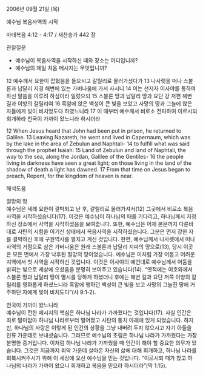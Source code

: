 2006년 09월 21일 (목)

예수님 복음사역의 시작



마태복음 4:12 - 4:17 / 새찬송가 442 장


관찰질문
- 예수님이 복음사역을 시작하신 때와 장소는 어디입니까? 
- 예수님의 제일 처음 메시지는 무엇입니까? 

12 예수께서 요한이 잡혔음을 들으시고 갈릴리로 물러가셨다가 13 나사렛을 떠나 스불론과 납달리 지경 해변에 있는 가버나움에 가서 사시니 14 이는 선지자 이사야를 통하여 하신 말씀을 이루려 하심이라 일렀으되 15 스불론 땅과 납달리 땅과 요단 강 저편 해변 길과 이방의 갈릴리여 16 흑암에 앉은 백성이 큰 빛을 보았고 사망의 땅과 그늘에 앉은 자들에게 빛이 비치었도다 하였느니라 17 이 때부터 예수께서 비로소 전파하여 이르시되 회개하라 천국이 가까이 왔느니라 하시더라

12  When Jesus heard that John had been put in prison, he returned to Galilee. 13  Leaving Nazareth, he went and lived in Capernaum, which was by the lake in the area of Zebulun and Naphtali- 14  to fulfill what was said through the prophet Isaiah: 15  Land of Zebulun and land of Naphtali, the way to the sea, along the Jordan, Galilee of the Gentiles- 16  the people living in darkness have seen a great light; on those living in the land of the shadow of death a light has dawned. 17  From that time on Jesus began to preach, Repent, for the kingdom of heaven is near.

해석도움





절망의 땅  
예수님은 세례 요한이 결박되고 난 후, 갈릴리로 물러가셔서(12) 그곳에서 비로소 복음사역을 시작하셨습니다(17). 이것은 예수님이 하나님의 때를 기다리고, 하나님께서 지정하신 장소에서 사역을 시작하셨음을 보여줍니다. 또한, 예수님은 어제 본문까지 다룬바 대로 사탄의 시험을 이기신 상태에서 복음사역을 시작하셨습니다. 그분은 먼저 강한 자를 결박하신 후에 구원역사를 펼치고 계신 것입니다. 한편, 예수님께서 나사렛에서 떠나 사역의 거점으로 삼은 가버나움은 원래 스불론과 납달리 지파의 땅으로(13), 당시 이곳은 모든 면에서 가장 낙후된 절망의 땅이었습니다. 예수님은 이처럼 가장 어둡고 어려운 지역에서 첫 사역을 시작하신 것입니다. 이것은 이사야의 예언대로 예수님께서 어둠을 밝히는 빛으로 세상에 오셨음을 분명히 보여주고 있습니다(14). “옛적에는 여호와께서 스불론 땅과 납달리 땅이 멸시를 당하게 하셨더니 후에는 해변 길과 요단 저쪽 이방의 갈릴리를 영화롭게 하셨느니라 흑암에 행하던 백성이 큰 빛을 보고 사망의 그늘진 땅에 거주하던 자에게 빛이 비치도다”(사 9:1-2). 

천국이 가까이 왔느니라  
예수님이 전한 메시지의 핵심은 하나님 나라가 가까웠다는 것입니다(17). 사실 인간은 죄로 말미암아 하나님 나라로부터 멀어졌고 사탄의 통치 아래에 있게 되었습니다. 하지만, 하나님의 사랑은 이렇게 된 인간의 상황을 그냥 내버려 두지 않으시고 자기 아들을 인류 가운데로 보내셨습니다. 그러므로 예수님의 초림은 하나님 나라가 가까웠다는 가장 분명한 증거입니다. 이처럼 하나님 나라가 가까웠을 때 인간이 해야 할 중요한 의무가 있습니다. 그것은 지금까지 죄악 가운데 살아온 자신의 삶에 대해 회개하고, 하나님 나라를 회복시켜주시기 위해 이 세상에 오신 예수님을 믿는 것입니다. “이르시되 때가 찼고 하나님의 나라가 가까이 왔으니 회개하고 복음을 믿으라 하시더라”(막 1:15).